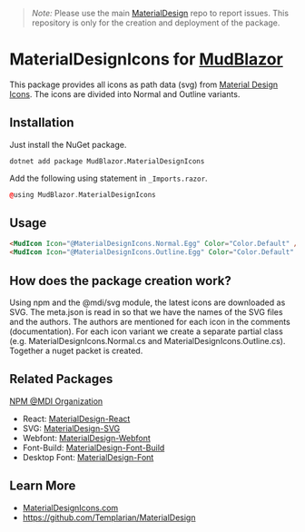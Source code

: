 > _Note:_ Please use the main [MaterialDesign](https://github.com/Templarian/MaterialDesign/issues) repo to report issues. This repository is only for the creation and deployment of the package.

# MaterialDesignIcons for [MudBlazor](https://github.com/Garderoben/MudBlazor)

This package provides all icons as path data (svg) from [Material Design Icons](https://materialdesignicons.com). The icons are divided into Normal and Outline variants.

## Installation

Just install the NuGet package.

```
dotnet add package MudBlazor.MaterialDesignIcons
```

Add the following using statement in `_Imports.razor`.

```c++
@using MudBlazor.MaterialDesignIcons
```

## Usage

```html
<MudIcon Icon="@MaterialDesignIcons.Normal.Egg" Color="Color.Default" />
<MudIcon Icon="@MaterialDesignIcons.Outline.Egg" Color="Color.Default" />
```

## How does the package creation work?

Using npm and the @mdi/svg module, the latest icons are downloaded as SVG. The meta.json is read in so that we have the names of the SVG files and the authors. The authors are mentioned for each icon in the comments (documentation). For each icon variant we create a separate partial class (e.g. MaterialDesignIcons.Normal.cs and MaterialDesignIcons.Outline.cs). Together a nuget packet is created.

## Related Packages

[NPM @MDI Organization](https://npmjs.com/org/mdi)

- React: [MaterialDesign-React](https://github.com/Templarian/MaterialDesign-React)
- SVG: [MaterialDesign-SVG](https://github.com/Templarian/MaterialDesign-SVG)
- Webfont: [MaterialDesign-Webfont](https://github.com/Templarian/MaterialDesign-Webfont)
- Font-Build: [MaterialDesign-Font-Build](https://github.com/Templarian/MaterialDesign-Font-Build)
- Desktop Font: [MaterialDesign-Font](https://github.com/Templarian/MaterialDesign-Font)

## Learn More

- [MaterialDesignIcons.com](https://materialdesignicons.com)
- https://github.com/Templarian/MaterialDesign
